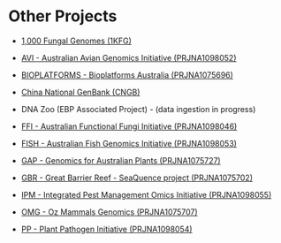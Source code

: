 <!--
Content to display at /projects
-->


# Other Projects

- [1,000 Fungal Genomes (1KFG)](/projects/1KFG)

- [AVI - Australian Avian Genomics Initiative (PRJNA1098052)](/projects/AVI)

- [BIOPLATFORMS - Bioplatforms Australia (PRJNA1075696)](/projects/BIOPLATFORMS)

- [China National GenBank (CNGB)](/projects/CNGB)

- DNA Zoo (EBP Associated Project) - (data ingestion in progress)

- [FFI - Australian Functional Fungi Initiative (PRJNA1098046)](/projects/FFI)

- [FISH - Australian Fish Genomics Initiative (PRJNA1098053)](/projects/FISH)

- [GAP - Genomics for Australian Plants (PRJNA1075727)](/projects/GAP)

- [GBR - Great Barrier Reef - SeaQuence project (PRJNA1075702)](/projects/GBR)

- [IPM - Integrated Pest Management Omics Initiative (PRJNA1098055)](/projects/IPM)

- [OMG - Oz Mammals Genomics (PRJNA1075707)](/projects/OMG)

- [PP - Plant Pathogen Initiative (PRJNA1098054)](/projects/PP)
